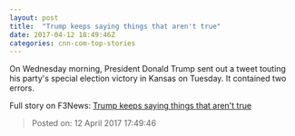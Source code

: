 ```yaml
---
layout: post
title:  "Trump keeps saying things that aren't true"
date: 2017-04-12 18:49:46Z
categories: cnn-com-top-stories
---
```


On Wednesday morning, President Donald Trump sent out a tweet touting his party's special election victory in Kansas on Tuesday. It contained two errors.


Full story on F3News: [Trump keeps saying things that aren't true](http://www.f3nws.com/n/NcKWh)

> Posted on: 12 April 2017 17:49:46
